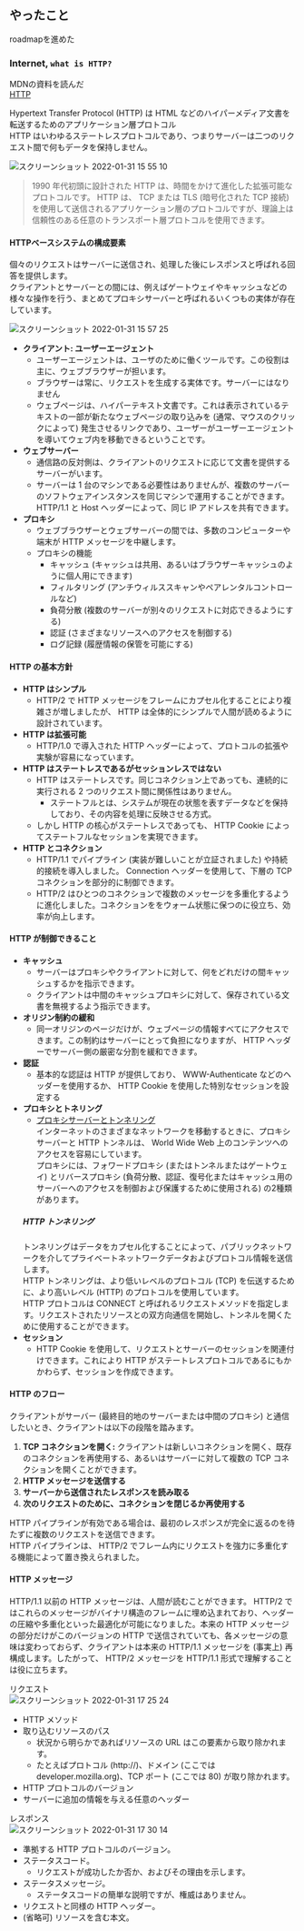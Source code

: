 ## やったこと
roadmapを進めた

### Internet, `what is HTTP?`
MDNの資料を読んだ  
[HTTP](https://developer.mozilla.org/ja/docs/Web/HTTP)   

Hypertext Transfer Protocol (HTTP) は HTML などのハイパーメディア文書を転送するためのアプリケーション層プロトコル  
HTTP はいわゆるステートレスプロトコルであり、つまりサーバーは二つのリクエスト間で何もデータを保持しません。  

![スクリーンショット 2022-01-31 15 55 10](https://user-images.githubusercontent.com/78260526/151751036-d2362418-6c45-40df-af41-abc0907ce2c8.png)  
> 1990 年代初頭に設計された HTTP は、時間をかけて進化した拡張可能なプロトコルです。 HTTP は、 TCP または TLS (暗号化された TCP 接続) を使用して送信されるアプリケーション層のプロトコルですが、理論上は信頼性のある任意のトランスポート層プロトコルを使用できます。  

#### HTTPベースシステムの構成要素
個々のリクエストはサーバーに送信され、処理した後にレスポンスと呼ばれる回答を提供します。  
クライアントとサーバーとの間には、例えばゲートウェイやキャッシュなどの様々な操作を行う、まとめてプロキシサーバーと呼ばれるいくつもの実体が存在しています。  

![スクリーンショット 2022-01-31 15 57 25](https://user-images.githubusercontent.com/78260526/151751231-57a8959c-a804-4502-8cd9-9acf4eb1fc8f.png)  

- **クライアント: ユーザーエージェント**
  - ユーザーエージェントは、ユーザのために働くツールです。この役割は主に、ウェブブラウザーが担います。
  - ブラウザーは常に、リクエストを生成する実体です。サーバーにはなりません
  - ウェブページは、ハイパーテキスト文書です。これは表示されているテキストの一部が新たなウェブページの取り込みを (通常、マウスのクリックによって) 発生させるリンクであり、ユーザーがユーザーエージェントを導いてウェブ内を移動できるということです。
- **ウェブサーバー**
  - 通信路の反対側は、クライアントのリクエストに応じて文書を提供するサーバーがいます。
  - サーバーは 1 台のマシンである必要性はありませんが、複数のサーバーのソフトウェアインスタンスを同じマシンで運用することができます。 HTTP/1.1 と Host ヘッダーによって、同じ IP アドレスを共有できます。
- **プロキシ**
  - ウェブブラウザーとウェブサーバーの間では、多数のコンピューターや端末が HTTP メッセージを中継します。
  - プロキシの機能
    - キャッシュ (キャッシュは共用、あるいはブラウザーキャッシュのように個人用にできます)
    - フィルタリング (アンチウィルススキャンやペアレンタルコントロールなど)
    - 負荷分散 (複数のサーバーが別々のリクエストに対応できるようにする)
    - 認証 (さまざまなリソースへのアクセスを制御する)
    - ログ記録 (履歴情報の保管を可能にする)  

#### HTTP の基本方針
- **HTTP はシンプル**
  - HTTP/2 で HTTP メッセージをフレームにカプセル化することにより複雑さが増しましたが、 HTTP は全体的にシンプルで人間が読めるように設計されています。 
- **HTTP は拡張可能**
  - HTTP/1.0 で導入された HTTP ヘッダーによって、プロトコルの拡張や実験が容易になっています。
- **HTTP はステートレスであるがセッションレスではない**
  - HTTP はステートレスです。同じコネクション上であっても、連続的に実行される 2 つのリクエスト間に関係性はありません。
    - ステートフルとは、システムが現在の状態を表すデータなどを保持しており、その内容を処理に反映させる方式。
  - しかし HTTP の核心がステートレスであっても、 HTTP Cookie によってステートフルなセッションを実現できます。
- **HTTP とコネクション**
  - HTTP/1.1 でパイプライン (実装が難しいことが立証されました) や持続的接続を導入しました。 Connection ヘッダーを使用して、下層の TCP コネクションを部分的に制御できます。 
  - HTTP/2 はひとつのコネクションで複数のメッセージを多重化するように進化しました。コネクションををウォーム状態に保つのに役立ち、効率が向上します。

#### HTTP が制御できること
- **キャッシュ**
  - サーバーはプロキシやクライアントに対して、何をどれだけの間キャッシュするかを指示できます。
  - クライアントは中間のキャッシュプロキシに対して、保存されている文書を無視するよう指示できます。
- **オリジン制約の緩和**
  - 同一オリジンのページだけが、ウェブページの情報すべてにアクセスできます。この制約はサーバーにとって負担になりますが、 HTTP ヘッダーでサーバー側の厳密な分割を緩和できます。
- **認証**
  - 基本的な認証は HTTP が提供しており、 WWW-Authenticate などのヘッダーを使用するか、 HTTP Cookie を使用した特別なセッションを設定する
- **プロキシとトネリング**
  - [プロキシサーバーとトンネリング](https://developer.mozilla.org/ja/docs/Web/HTTP/Proxy_servers_and_tunneling)  
  インターネットのさまざまなネットワークを移動するときに、プロキシサーバーと HTTP トンネルは、 World Wide Web 上のコンテンツへのアクセスを容易にしています。  
  プロキシには、フォワードプロキシ (またはトンネルまたはゲートウェイ) とリバースプロキシ (負荷分散、認証、復号化またはキャッシュ用のサーバーへのアクセスを制御および保護するために使用される) の2種類があります。  
  ##### HTTP トンネリング
  トンネリングはデータをカプセル化することによって、パブリックネットワークを介してプライベートネットワークデータおよびプロトコル情報を送信します。  
  HTTP トンネリングは、より低いレベルのプロトコル (TCP) を伝送するために、より高いレベル (HTTP) のプロトコルを使用しています。  
  HTTP プロトコルは CONNECT と呼ばれるリクエストメソッドを指定します。リクエストされたリソースとの双方向通信を開始し、トンネルを開くために使用することができます。  
- **セッション**
  - HTTP Cookie を使用して、リクエストとサーバーのセッションを関連付けできます。これにより HTTP がステートレスプロトコルであるにもかかわらず、セッションを作成できます。

#### HTTP のフロー
クライアントがサーバー (最終目的地のサーバーまたは中間のプロキシ) と通信したいとき、クライアントは以下の段階を踏みます。  
1. **TCP コネクションを開く:**
クライアントは新しいコネクションを開く、既存のコネクションを再使用する、あるいはサーバーに対して複数の TCP コネクションを開くことができます。  
2. **HTTP メッセージを送信する**
3. **サーバーから送信されたレスポンスを読み取る**
4. **次のリクエストのために、コネクションを閉じるか再使用する**

HTTP パイプラインが有効である場合は、最初のレスポンスが完全に返るのを待たずに複数のリクエストを送信できます。   
HTTP パイプラインは、 HTTP/2 でフレーム内にリクエストを強力に多重化する機能によって置き換えられました。  

#### HTTP メッセージ
HTTP/1.1 以前の HTTP メッセージは、人間が読むことができます。 HTTP/2 ではこれらのメッセージがバイナリ構造のフレームに埋め込まれており、ヘッダーの圧縮や多重化といった最適化が可能になりました。本来の HTTP メッセージの部分だけがこのバージョンの HTTP で送信されていても、各メッセージの意味は変わっておらず、クライアントは本来の HTTP/1.1 メッセージを (事実上) 再構成します。したがって、 HTTP/2 メッセージを HTTP/1.1 形式で理解することは役に立ちます。  

リクエスト  
![スクリーンショット 2022-01-31 17 25 24](https://user-images.githubusercontent.com/78260526/151760858-4aa917a8-bda9-4ecd-8889-bb843f1de16a.png)  
- HTTP メソッド
- 取り込むリソースのパス
  - 状況から明らかであればリソースの URL はこの要素から取り除かれます。  
  - たとえばプロトコル (http://)、ドメイン (ここでは developer.mozilla.org)、TCP ポート (ここでは 80) が取り除かれます。  
- HTTP プロトコルのバージョン
- サーバーに追加の情報を与える任意のヘッダー

レスポンス  
![スクリーンショット 2022-01-31 17 30 14](https://user-images.githubusercontent.com/78260526/151761523-c00615a7-11d6-4629-9738-78ec1ff24c1a.png)  
- 準拠する HTTP プロトコルのバージョン。
- ステータスコード。
  - リクエストが成功したか否か、およびその理由を示します。
- ステータスメッセージ。
  - ステータスコードの簡単な説明ですが、権威はありません。
- リクエストと同様の HTTP ヘッダー。
- (省略可) リソースを含む本文。

